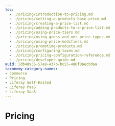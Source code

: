```yaml
---
toc:
  - ./pricing/introduction-to-pricing.md
  - ./pricing/setting-a-products-base-price.md
  - ./pricing/creating-a-price-list.md
  - ./pricing/adding-products-to-a-price-list.md
  - ./pricing/using-price-tiers.md
  - ./pricing/using-gross-and-net-price-types.md
  - ./pricing/using-price-modifiers.md
  - ./pricing/promoting-products.md
  - ./pricing/configuring-taxes.md
  - ./pricing/pricing-configuration-reference.md
  - ./pricing/developer-guide.md
uuid: 5db48935-57e8-437b-b655-486f0aecbdea
taxonomy-category-names:
- Commerce
- Pricing
- Liferay Self-Hosted
- Liferay PaaS
- Liferay SaaS
---
```

# Pricing
